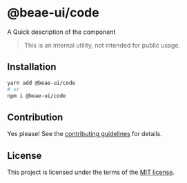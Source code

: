 # @beae-ui/code

A Quick description of the component

> This is an internal utility, not intended for public usage.

## Installation

```sh
yarn add @beae-ui/code
# or
npm i @beae-ui/code
```

## Contribution

Yes please! See the
[contributing guidelines](https://github.com/beae-labs/beae-ui) for details.

## License

This project is licensed under the terms of the
[MIT license](https://github.com/beae-labs/beae-ui).
